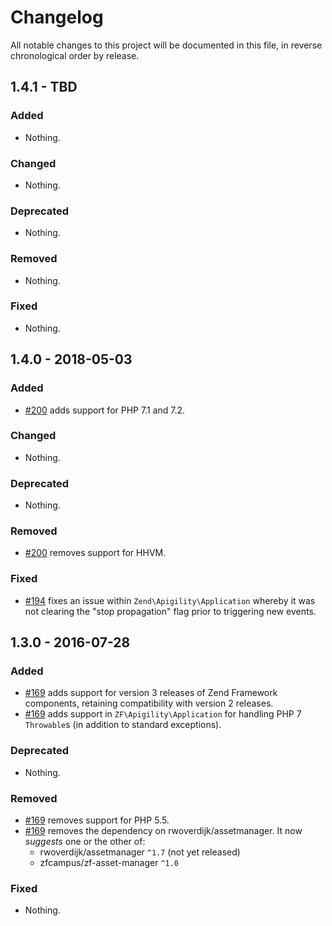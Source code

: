 # Changelog

All notable changes to this project will be documented in this file, in reverse chronological order by release.

## 1.4.1 - TBD

### Added

- Nothing.

### Changed

- Nothing.

### Deprecated

- Nothing.

### Removed

- Nothing.

### Fixed

- Nothing.

## 1.4.0 - 2018-05-03

### Added

- [#200](https://github.com/zfcampus/zf-apigility/pull/200) adds support for PHP 7.1 and 7.2.

### Changed

- Nothing.

### Deprecated

- Nothing.

### Removed

- [#200](https://github.com/zfcampus/zf-apigility/pull/200) removes support for HHVM.

### Fixed

- [#194](https://github.com/zfcampus/zf-apigility/pull/194) fixes an issue within `Zend\Apigility\Application` whereby it was not
  clearing the "stop propagation" flag prior to triggering new events.

## 1.3.0 - 2016-07-28

### Added

- [#169](https://github.com/zfcampus/zf-apigility/pull/169) adds support for
  version 3 releases of Zend Framework components, retaining compatibility with
  version 2 releases.
- [#169](https://github.com/zfcampus/zf-apigility/pull/169) adds support in
  `ZF\Apigility\Application` for handling PHP 7 `Throwable`s (in addition to
  standard exceptions).

### Deprecated

- Nothing.

### Removed

- [#169](https://github.com/zfcampus/zf-apigility/pull/169) removes support for
  PHP 5.5.
- [#169](https://github.com/zfcampus/zf-apigility/pull/169) removes the
  dependency on rwoverdijk/assetmanager. It now *suggests* one or the other of:
  - rwoverdijk/assetmanager `^1.7` (not yet released)
  - zfcampus/zf-asset-manager `^1.0`

### Fixed

- Nothing.
